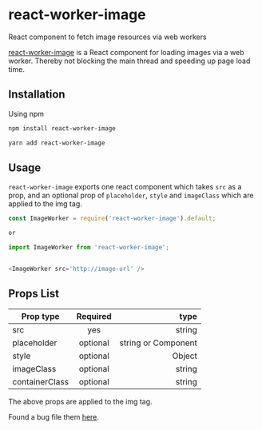 # react-worker-image
React component to fetch image resources via web workers

[react-worker-image](https://www.npmjs.com/package/react-worker-image) is a React component for loading images via a web worker. Thereby not blocking the main thread and speeding up page load time.

## Installation
Using npm

```bash
npm install react-worker-image

yarn add react-worker-image
```

## Usage

`react-worker-image` exports one react component which takes `src` as a prop, and an optional prop of `placeholder`, `style` and `imageClass` which are applied to the img tag.

```javascript
const ImageWorker = require('react-worker-image').default;

or

import ImageWorker from 'react-worker-image';


<ImageWorker src='http://image-url' />

```

## Props List


| Prop type        | Required           | type  |
| ------------- |:-------------:| --------------:|
| src      | yes |  string |
| placeholder      | optional      |   string or Component|
| style | optional     |    Object |
|imageClass | optional | string
|containerClass | optional | string

The above props are applied to the img tag.

Found a bug file them [here](https://github.com/nitish24p/react-worker-image/issues).

